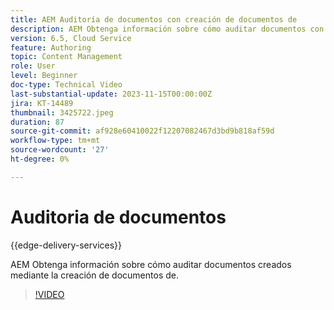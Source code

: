 ```yaml
---
title: AEM Auditoría de documentos con creación de documentos de
description: AEM Obtenga información sobre cómo auditar documentos con la creación de documentos de
version: 6.5, Cloud Service
feature: Authoring
topic: Content Management
role: User
level: Beginner
doc-type: Technical Video
last-substantial-update: 2023-11-15T00:00:00Z
jira: KT-14489
thumbnail: 3425722.jpeg
duration: 87
source-git-commit: af928e60410022f12207082467d3bd9b818af59d
workflow-type: tm+mt
source-wordcount: '27'
ht-degree: 0%

---
```



# Auditoria de documentos

{{edge-delivery-services}}

AEM Obtenga información sobre cómo auditar documentos creados mediante la creación de documentos de.

>[!VIDEO](https://video.tv.adobe.com/v/3425722/?learn=on)
